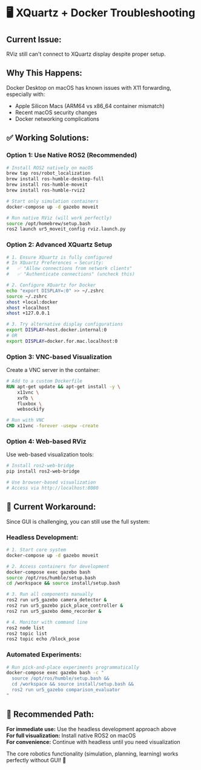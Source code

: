 # 🖥️ XQuartz + Docker Troubleshooting

## **Current Issue:** 
RViz still can't connect to XQuartz display despite proper setup.

## **Why This Happens:**
Docker Desktop on macOS has known issues with X11 forwarding, especially with:
- Apple Silicon Macs (ARM64 vs x86_64 container mismatch)
- Recent macOS security changes
- Docker networking complications

## **✅ Working Solutions:**

### **Option 1: Use Native ROS2 (Recommended)**
```bash
# Install ROS2 natively on macOS
brew tap ros/robot_localization  
brew install ros-humble-desktop-full
brew install ros-humble-moveit
brew install ros-humble-rviz2

# Start only simulation containers
docker-compose up -d gazebo moveit

# Run native RViz (will work perfectly)
source /opt/homebrew/setup.bash
ros2 launch ur5_moveit_config rviz.launch.py
```

### **Option 2: Advanced XQuartz Setup**
```bash
# 1. Ensure XQuartz is fully configured
# In XQuartz Preferences → Security:
#   ✅ "Allow connections from network clients"
#   ✅ "Authenticate connections" (uncheck this)

# 2. Configure XQuartz for Docker
echo "export DISPLAY=:0" >> ~/.zshrc
source ~/.zshrc
xhost +local:docker
xhost +localhost
xhost +127.0.0.1

# 3. Try alternative display configurations
export DISPLAY=host.docker.internal:0
# OR
export DISPLAY=docker.for.mac.localhost:0
```

### **Option 3: VNC-based Visualization**
Create a VNC server in the container:
```dockerfile
# Add to a custom Dockerfile
RUN apt-get update && apt-get install -y \
    x11vnc \
    xvfb \
    fluxbox \
    websockify

# Run with VNC
CMD x11vnc -forever -usepw -create
```

### **Option 4: Web-based RViz**
Use web-based visualization tools:
```bash
# Install ros2-web-bridge
pip install ros2-web-bridge

# Use browser-based visualization
# Access via http://localhost:8080
```

## **🔧 Current Workaround:**

Since GUI is challenging, you can still use the full system:

### **Headless Development:**
```bash
# 1. Start core system
docker-compose up -d gazebo moveit

# 2. Access containers for development
docker-compose exec gazebo bash
source /opt/ros/humble/setup.bash
cd /workspace && source install/setup.bash

# 3. Run all components manually
ros2 run ur5_gazebo camera_detector &
ros2 run ur5_gazebo pick_place_controller &
ros2 run ur5_gazebo demo_recorder &

# 4. Monitor with command line
ros2 node list
ros2 topic list
ros2 topic echo /block_pose
```

### **Automated Experiments:**
```bash
# Run pick-and-place experiments programmatically
docker-compose exec gazebo bash -c "
  source /opt/ros/humble/setup.bash && 
  cd /workspace && source install/setup.bash && 
  ros2 run ur5_gazebo comparison_evaluator
"
```

## **🎯 Recommended Path:**

**For immediate use:** Use the headless development approach above  
**For full visualization:** Install native ROS2 on macOS  
**For convenience:** Continue with headless until you need visualization  

The core robotics functionality (simulation, planning, learning) works perfectly without GUI! 🤖